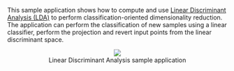 This sample application shows how to compute and use [Linear Discriminant Analysis (LDA)](http://accord.googlecode.com/svn/docs/html/T_Accord_Statistics_Analysis_LinearDiscriminantAnalysis.htm) to perform classification-oriented dimensionality reduction. The application can perform the classification of new samples using a linear classifier, perform the projection and revert input points from the linear discriminant space.

<p align='center'>
<img src='http://accord.googlecode.com/svn/wiki/samples/accord-statistics-lda-img.png' />
<br />Linear Discriminant Analysis sample application<br>
</p><br />